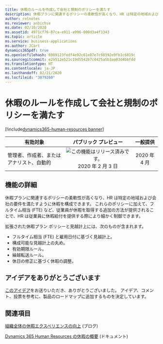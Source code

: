 ```yaml
---
title: 休暇のルールを作成して会社と規制のポリシーを満たす
description: 休暇プランに関連するポリシーの柔軟性が高くなり、HR は特定の地域および会社の要件を満たすように休暇を構成できます。 これらのポリシーに加えて、FTE など、従業員が休暇を取得する追加の方法が提供されることで、HR は従業員に休暇給付を提供する際により細かく制御できます。
author: relnotes
ms.reviewer: anbichse
ms.date: 02/10/2020
ms.assetid: 4971cf76-87ca-e911-a996-000d3a4f3343
ms.topic: article
ms.service: business-applications
ms.author: JCart
dynamics365pdf: true
ms.openlocfilehash: 6989123fedf4e92c61e87e7c98392e9fb1c6819c
ms.sourcegitcommit: e29512e521c19d5542b7c0425a5b3aa83d4bbfdd
ms.translationtype: HT
ms.contentlocale: ja-JP
ms.lasthandoff: 02/21/2020
ms.locfileid: "3079260"
---
```

# <a name="create-leave-rules-to-meet-company-and-regulatory-policies"></a>休暇のルールを作成して会社と規制のポリシーを満たす
[!include[dynamics365-human-resources banner](../includes/dynamics365-human-resources.md)]

| 有効対象    |  パブリック プレビュー | 一般提供 | 
| ---------- | :----------: |:----------: |
|管理者、作成者、またはアナリスト、自動的|![この機能はリリース済みです。](/dynamics365-release-plan/media/green-checkmark.png "この機能はリリース済みです。") 2020 年 2 月 3 日| 2020 年 4 月|






## <a name="feature-details"></a>機能の詳細
<!--feature detail start -->
休暇プランに関連するポリシーの柔軟性が高くなり、HR は特定の地域および会社の要件を満たすように休暇を構成できます。 これらのポリシーに加えて、フルタイム相当 (FTE) など、従業員が休暇を取得する追加の方法が提供されることで、HR は従業員に休暇給付を提供する際により細かく制御できます。

拡張された休暇プラン ポリシーと見越計上には、次のものが含まれます。 
 
- フルタイム相当 (FTE) と雇用日付に基づく見越計上。
- 構成可能な見越計上の丸め。
- 有効期限ルール。
- 繰越転送ルール。
- 休日の修正に基づく休暇の調整。
<!--feature detail end -->









## <a name="thank-you-for-your-idea"></a>アイデアをありがとうございます
[このアイデア](https://experience.dynamics.com/ideas/idea/?ideaid=eaa69bd4-bf2b-e911-9461-0003ff68a873)をお送りいただき、ありがとうございました。 アイデア、コメント、投票を参考に、製品のロードマップに追加するものを決定しています。

## <a name="see-also"></a>関連項目

[組織全体の休暇エクスペリエンスの向上](https://cloudblogs.microsoft.com/dynamics365/bdm/2020/02/06/improve-the-leave-and-absence-experience-across-the-organization/) (ブログ)

[Dynamics 365 Human Resources の休暇の概要](https://docs.microsoft.com/dynamics365/human-resources/hr-leave-and-absence-overview) (ドキュメント)
